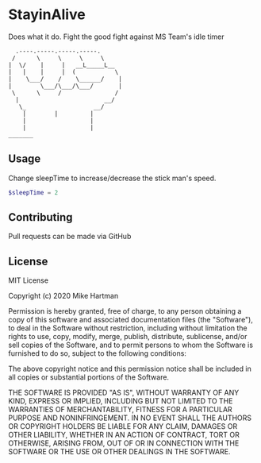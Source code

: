 # StayinAlive

Does what it do. Fight the good fight against MS Team's idle timer

```
  .----.-----.-----.-----.
 /      \     \     \     \
|  \/    |     |   __L_____L__
|   |    |     |  (           \
|    \___/    /    \______/    |
|        \___/\___/\___/       |
 \      \     /               /
  |                        __/
   \_                   __/
    |        |         |
    |                  |
    |                  |
_______                    
```




## Usage
Change sleepTime to increase/decrease the stick man's speed.
```PowerShell
$sleepTime = 2
```

## Contributing
Pull requests can be made via GitHub

## License
MIT License

Copyright (c) 2020 Mike Hartman

Permission is hereby granted, free of charge, to any person obtaining a copy
of this software and associated documentation files (the "Software"), to deal
in the Software without restriction, including without limitation the rights
to use, copy, modify, merge, publish, distribute, sublicense, and/or sell
copies of the Software, and to permit persons to whom the Software is
furnished to do so, subject to the following conditions:

The above copyright notice and this permission notice shall be included in all
copies or substantial portions of the Software.

THE SOFTWARE IS PROVIDED "AS IS", WITHOUT WARRANTY OF ANY KIND, EXPRESS OR
IMPLIED, INCLUDING BUT NOT LIMITED TO THE WARRANTIES OF MERCHANTABILITY,
FITNESS FOR A PARTICULAR PURPOSE AND NONINFRINGEMENT. IN NO EVENT SHALL THE
AUTHORS OR COPYRIGHT HOLDERS BE LIABLE FOR ANY CLAIM, DAMAGES OR OTHER
LIABILITY, WHETHER IN AN ACTION OF CONTRACT, TORT OR OTHERWISE, ARISING FROM,
OUT OF OR IN CONNECTION WITH THE SOFTWARE OR THE USE OR OTHER DEALINGS IN THE
SOFTWARE.
